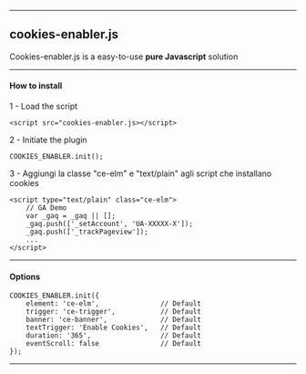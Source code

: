 
----------
cookies-enabler.js
----------------------

Cookies-enabler.js is a easy-to-use **pure Javascript** solution

----------

####  How to install

 1 - Load the script

```
<script src="cookies-enabler.js></script>
```

2 - Initiate the plugin

```
COOKIES_ENABLER.init();
```
3 - Aggiungi la classe "ce-elm"  e "text/plain" agli script che installano cookies

```
<script type="text/plain" class="ce-elm">
    // GA Demo
    var _gaq = _gaq || [];
    _gaq.push(['_setAccount', 'UA-XXXXX-X']);
    _gaq.push(['_trackPageview']);
    ...
</script>
```



--------

####  Options

```
COOKIES_ENABLER.init({
    element: 'ce-elm',               // Default
    trigger: 'ce-trigger',           // Default
    banner: 'ce-banner',             // Default
    textTrigger: 'Enable Cookies',   // Default
    duration: '365',                 // Default
    eventScroll: false               // Default
});
```


----------